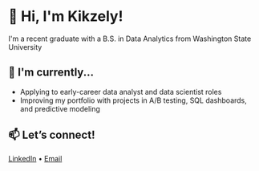 # 👋 Hi, I'm Kikzely!

I'm a recent graduate with a B.S. in Data Analytics from Washington State University 

## 🌱 I'm currently...
- Applying to early-career data analyst and data scientist roles
- Improving my portfolio with projects in A/B testing, SQL dashboards, and predictive modeling


## 📫 Let’s connect!
[LinkedIn](www.linkedin.com/in/kikzelyavalos) • [Email](mailto:kikzelya@gmail.com)
